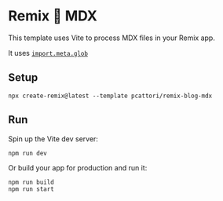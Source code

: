 # Remix 🤝 MDX

This template uses Vite to process MDX files in your Remix app.

It uses [`import.meta.glob`](https://vitejs.dev/guide/features#glob-import)

## Setup

```shellscript
npx create-remix@latest --template pcattori/remix-blog-mdx
```

## Run

Spin up the Vite dev server:

```shellscript
npm run dev
```

Or build your app for production and run it:

```shellscript
npm run build
npm run start
```
